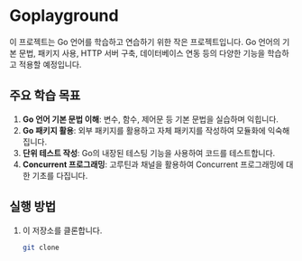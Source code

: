 # Goplayground
이 프로젝트는 Go 언어를 학습하고 연습하기 위한 작은 프로젝트입니다. Go 언어의 기본 문법, 패키지 사용, HTTP 서버 구축, 데이터베이스 연동 등의 다양한 기능을 학습하고 적용할 예정입니다.

## 주요 학습 목표

1. **Go 언어 기본 문법 이해**: 변수, 함수, 제어문 등 기본 문법을 실습하며 익힙니다.
2. **Go 패키지 활용**: 외부 패키지를 활용하고 자체 패키지를 작성하여 모듈화에 익숙해집니다.
3. **단위 테스트 작성**: Go의 내장된 테스팅 기능을 사용하여 코드를 테스트합니다.
4. **Concurrent 프로그래밍**: 고루틴과 채널을 활용하여 Concurrent 프로그래밍에 대한 기초를 다집니다.

## 실행 방법

1. 이 저장소를 클론합니다.
   ```bash
   git clone 
